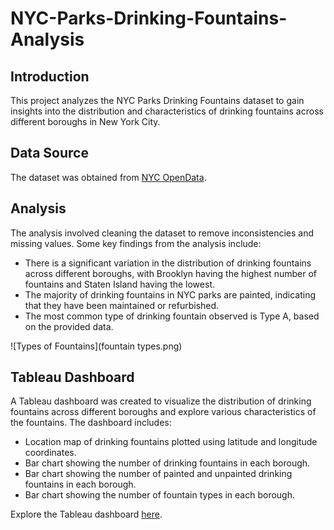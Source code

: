 # NYC-Parks-Drinking-Fountains-Analysis

## Introduction

This project analyzes the NYC Parks Drinking Fountains dataset to gain insights into the distribution and characteristics of drinking fountains across different boroughs in New York City.

## Data Source

The dataset was obtained from [NYC OpenData](https://data.cityofnewyork.us/Recreation/NYC-Parks-Drinking-Fountains/qnv7-p7a2/about_data).

## Analysis

The analysis involved cleaning the dataset to remove inconsistencies and missing values. Some key findings from the analysis include:

- There is a significant variation in the distribution of drinking fountains across different boroughs, with Brooklyn having the highest number of fountains and Staten Island having the lowest.
- The majority of drinking fountains in NYC parks are painted, indicating that they have been maintained or refurbished.
- The most common type of drinking fountain observed is Type A, based on the provided data.
  
![Types of Fountains](fountain types.png)

## Tableau Dashboard

A Tableau dashboard was created to visualize the distribution of drinking fountains across different boroughs and explore various characteristics of the fountains. The dashboard includes:

- Location map of drinking fountains plotted using latitude and longitude coordinates.
- Bar chart showing the number of drinking fountains in each borough.
- Bar chart showing the number of painted and unpainted drinking fountains in each borough.
- Bar chart showing the number of fountain types in each borough.

Explore the Tableau dashboard [here](https://public.tableau.com/views/NYCParksDrinkingFountainsAnalysisDashboard/NYCParksDrinkingFountainsAnalysisDashboard?:language=en-US&:sid=&:display_count=n&:origin=viz_share_link).
